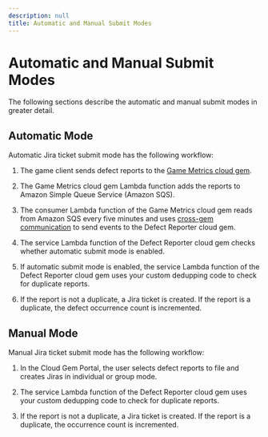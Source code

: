 ```yaml
---
description: null
title: Automatic and Manual Submit Modes
---
```

# Automatic and Manual Submit Modes<a name="cloud-canvas-cloud-gem-defect-reporter-cgp-jira-automatic-and-manual-submit-modes"></a>

The following sections describe the automatic and manual submit modes in greater detail\.

## Automatic Mode<a name="cloud-canvas-cloud-gem-defect-reporter-cgp-jira-automatic-mode"></a>

Automatic Jira ticket submit mode has the following workflow:

1. The game client sends defect reports to the [Game Metrics cloud gem](cloud-canvas-metrics-gem.md)\.

1. The Game Metrics cloud gem Lambda function adds the reports to Amazon Simple Queue Service \(Amazon SQS\)\.

1. The consumer Lambda function of the Game Metrics cloud gem reads from Amazon SQS every five minutes and uses [cross\-gem communication](cloud-canvas-cgf-service-api-cross-gem-communication.md) to send events to the Defect Reporter cloud gem\.

1. The service Lambda function of the Defect Reporter cloud gem checks whether automatic submit mode is enabled\.

1. If automatic submit mode is enabled, the service Lambda function of the Defect Reporter cloud gem uses your custom dedupping code to check for duplicate reports\.

1. If the report is not a duplicate, a Jira ticket is created\. If the report is a duplicate, the defect occurrence count is incremented\.

## Manual Mode<a name="cloud-canvas-cloud-gem-defect-reporter-cgp-jira-manual-mode"></a>

Manual Jira ticket submit mode has the following workflow:

1. In the Cloud Gem Portal, the user selects defect reports to file and creates Jiras in individual or group mode\.

1. The service Lambda function of the Defect Reporter cloud gem uses your custom dedupping code to check for duplicate reports\.

1. If the report is not a duplicate, a Jira ticket is created\. If the report is a duplicate, the occurrence count is incremented\.
